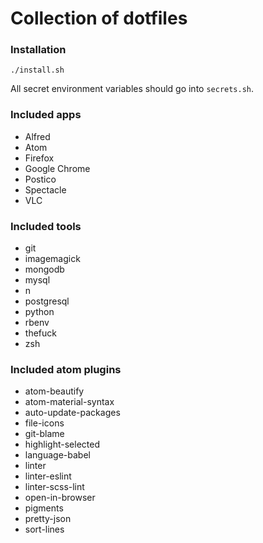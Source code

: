 # Collection of dotfiles

### Installation

```
./install.sh
```

All secret environment variables should go into `secrets.sh`.

### Included apps

* Alfred
* Atom
* Firefox
* Google Chrome
* Postico
* Spectacle
* VLC

### Included tools

* git
* imagemagick
* mongodb
* mysql
* n
* postgresql
* python
* rbenv
* thefuck
* zsh

### Included atom plugins

* atom-beautify
* atom-material-syntax
* auto-update-packages
* file-icons
* git-blame
* highlight-selected
* language-babel
* linter
* linter-eslint
* linter-scss-lint
* open-in-browser
* pigments
* pretty-json
* sort-lines
